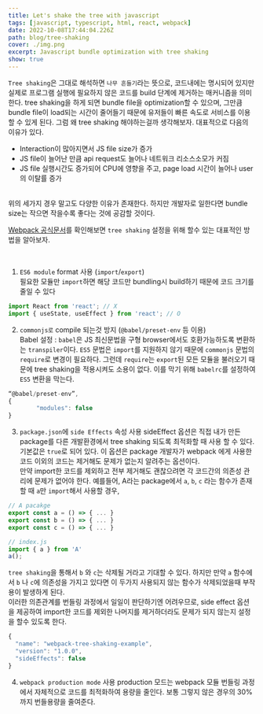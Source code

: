 ```yaml
---
title: Let's shake the tree with javascript
tags: [javascript, typescript, html, react, webpack]
date: 2022-10-08T17:44:04.226Z
path: blog/tree-shaking
cover: ./img.png
excerpt: Javascript bundle optimization with tree shaking
show: true
---
```


`Tree shaking`은 그대로 해석하면 `나무 흔들기`라는 뜻으로, 코드내에는 명시되어 있지만 실제로 프로그램 실행에 필요하지 않은 코드를 build 단계에 제거하는 매커니즘을 의미한다. tree shaking을 하게 되면 bundle file을 optimization할 수 있으며, 
그만큼 bundle file이 load되는 시간이 줄어들기 때문에 유저들이 빠른 속도로 서비스를 이용할 수 있게 된다. 그럼 왜 tree shaking 해야하는걸까 생각해보자. 대표적으로 다음의 이유가 있다.
- Interaction이 많아지면서 JS file size가 증가
- JS file이 늘어난 만큼 api request도 늘어나 네트워크 리소스소모가 커짐
- JS file 실행시간도 증가되어 CPU에 영향을 주고, page load 시간이 늘어나 user의 이탈률 증가  

<br/>
위의 세가지 경우 말고도 다양한 이유가 존재한다. 하지만 개발자로 일한다면 bundle size는 작으면 작을수록 좋다는 것에 공감할 것이다.  
<br/>

<a href='https://v4.webpack.js.org/guides/tree-shaking/' target="_blank" rel='noopener noreferer'>Webpack 공식문서</a>를 확인해보면 `tree shaking` 설정을 위해 할수 있는 대표적인 방법을 알아보자.

<br/>  

1. `ES6 module` format 사용 (`import`/`export`)  
필요한 모듈만 `import`하면 해당 코드만 bundling시 build하기 때문에 코드 크기를 줄일 수 있다
```typescript
import React from 'react'; // X
import { useState, useEffect } from 'react'; // O
```

2. `commonjs로` compile 되는것 방지 (`@babel/preset-env` 등 이용)  
Babel 설정 : `babel`은 JS 최신문법을 구형 browser에서도 호환가능하도록 변환하는 `transpiler`이다. `ES5` 문법은 `import`를 지원하지 않기 때문에 `commonjs` 문법의 `require`로 변경이 필요하다. 그런데 `require`는 `export`된 모든 모듈을 불러오기 때문에 tree shaking을 적용시켜도 소용이 없다. 이를 막기 위해 `babelrc`를 설정하여 `ES5` 변환을 막는다.
```typescript
“@babel/preset-env”,
{   
        "modules": false
}
```

3. `package.json`에 `side Effects` 속성 사용
sideEffect 옵션은 직접 내가 만든 package를 다른 개발환경에서 tree shaking 되도록 최적화할 때 사용 할 수 있다. 기본값은 `true`로 되어 있다. 이 옵션은 package 개발자가 webpack 에게 사용한 코드 이외의 코드는 제거해도 문제가 없는지 알려주는 옵션이다.  
만약 import한 코드를 제외하고 전부 제거해도 괜찮으려면 각 코드간의 의존성 관리에 문제가 없어야 한다. 예를들어, A라는 package에서 `a`, `b`, `c` 라는 함수가 존재할 때 `a`만 `import`해서 사용할 경우,
```typescript
// A pacakge
export const a = () => { ... }
export const b = () => { ... }
export const c = () => { ... }
```
```typescript
// index.js
import { a } from 'A'
a();
```
`tree shaking`을 통해서 `b` 와 `c`는 삭제될 거라고 기대할 수 있다. 하지만 만약 `a` 함수에서 `b` 나 `c`에 의존성을 가지고 있다면 이 두가지 사용되지 않는 함수가 삭제되었을때 부작용이 발생하게 된다.  
이러한 의존관계를 번들링 과정에서 일일이 판단하기엔 어려우므로, side effect 옵션을 제공하여 import한 코드를 제외한 나머지를 제거하더라도 문제가 되지 않는지 설정을 할수 있도록 한다.
```typescript
{
  "name": "webpack-tree-shaking-example",
  "version": "1.0.0",
  "sideEffects": false
}
```

4. `webpack production mode` 사용
production 모드는 webpack 모듈 번들링 과정에서 자체적으로 코드를 최적화하여 용량을 줄인다. 보통 그렇지 않은 경우의 30%까지 번들용량을 줄여준다.

<br/>
<br/>
